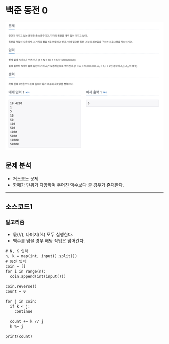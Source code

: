 # 백준 동전 0

![백준_11047.png](./img/백준_11047.png)

## 문제 분석
* 거스름돈 문제
* 화페가 단위가 다양하며 주어진 액수보다 클 경우가 존재한다.

---

## 소스코드1

### 알고리즘
* 몫(//), 나머지(%) 모두 실행한다.
* 액수를 넘을 경우 해당 작업은 넘어간다.

~~~
# N, K 입력
n, k = map(int, input().split())
# 동전 입력
coin = []
for i in range(n):
  coin.append(int(input()))

coin.reverse()
count = 0

for j in coin:
  if k < j:
    continue

  count += k // j
  k %= j 

print(count)
~~~
